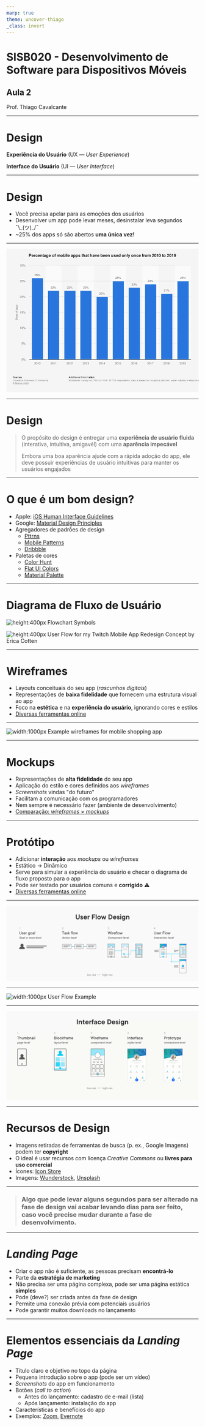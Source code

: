 ```yaml
---
marp: true
theme: uncover-thiago
_class: invert
---
```


<title>Aula 2 — Slides</title>

# **SISB020 - Desenvolvimento de Software para Dispositivos Móveis**

## Aula 2

Prof. Thiago Cavalcante

---

<!-- paginate: true -->
<!-- _class: flex-space-evenly -->

# Design

**Experiência do Usuário**
(UX — *User Experience*)

**Interface do Usuário**
(UI — *User Interface*)

---

<!-- _class: flex-space-evenly -->

# Design

* Você precisa apelar para as emoções dos usuários
* Desenvolver um app pode levar meses, desinstalar leva segundos ¯\\\_(ツ)_/¯
* ~25% dos apps só são abertos **uma única vez!**

---

<!-- _footer: Fonte: [Statista](https://www.statista.com/statistics/271628) -->
<!-- _class: stats -->

![Percentage of mobile apps that have been used only once from 2010 to 2019](271628.png)

---

<!-- _class: flex-space-evenly -->

# Design

> O propósito do design é entregar uma **experiência de usuário fluida** (interativa, intuitiva, amigavél) com uma **aparência impecável**
>
> Embora uma boa aparência ajude com a rápida adoção do app, ele deve possuir experiências de usuário intuitivas para manter os usuários engajados

---

<!-- _class: small-ul -->

# O que é um bom design?

* Apple: [iOS Human Interface Guidelines](https://developer.apple.com/design/human-interface-guidelines/)
* Google: [Material Design Principles](https://material.io/design/introduction)
* Agregadores de padrões de design
  - [Pttrns](https://pttrns.com/)
  - [Mobile Patterns](https://www.mobile-patterns.com/)
  - [Dribbble](https://dribbble.com/)
* Paletas de cores
  - [Color Hunt](https://colorhunt.co/)
  - [Flat UI Colors](https://flatuicolors.com/)
  - [Material Palette](https://www.materialpalette.com)

---

<!-- _footer: Fontes: [SmartDraw](https://www.smartdraw.com/flowchart/flowchart-symbols.htm) / [Dribbble](https://dribbble.com/shots/3511356/attachments/777237?mode=media) -->

# <!-- fit --> Diagrama de Fluxo de Usuário

<div class="twocols">

![height:400px Flowchart Symbols](https://wcs.smartdraw.com/flowchart/img/basic-symbols.jpg)

![height:400px User Flow for my Twitch Mobile App Redesign Concept by Erica Cotten](https://cdn.dribbble.com/users/331539/screenshots/3511356/attachments/777237/flows.png)

</div>

---

# Wireframes

* Layouts conceituais do seu app (*rascunhos digitais*)
* Representações de **baixa fidelidade** que fornecem uma estrutura visual ao app
* Foco na **estética** e na **experiência do usuário**, ignorando cores e estilos
* [Diversas ferramentas online](https://www.creativebloq.com/wireframes/top-wireframing-tools-11121302)

---

<!-- _footer: Fonte: [Product Plan](https://www.productplan.com/glossary/wireframe/) -->

![width:1000px Example wireframes for mobile shopping app](https://balsamiq.com/assets/learn/articles/account-setup-wireframe.png)

---

# Mockups

* Representações de **alta fidelidade** do seu app
* Aplicação do estilo e cores definidos aos *wireframes*
* *Screenshots* vindas "do futuro"
* Facilitam a comunicação com os programadores
* Nem sempre é necessário fazer (ambiente de desenvolvimento)
* [Comparação: *wireframes* $\times$ *mockups*](https://www.invonto.com/wp-content/uploads/2018/01/mobile-app-development-process-design.jpg)

---

# Protótipo

* Adicionar **interação** aos *mockups* ou *wireframes*
* Estático → Dinâmico
* Serve para simular a experiência do usuário e checar o diagrama de fluxo proposto para o app
* Pode ser testado por usuários comuns e **corrigido** :warning:
* [Diversas ferramentas online](https://www.shopify.com/partners/blog/62745923-5-of-the-best-prototyping-tools-to-test-out-your-web-and-mobile-designs)

---

<!-- _footer: Fonte: [UX Collective](https://uxdesign.cc/when-to-use-user-flows-guide-8b26ca9aa36a) -->

![width:1125px User Flow Design](user_flow_design.png)

---

<!-- _footer: Fonte: [Systango](https://www.systango.com/blog/mobile-app-development-process/) -->

![width:1000px User Flow Example](https://www.systango.com/blog/wp-content/uploads/2020/07/Blog14-2.jpg)

---

<!-- _footer: Fonte: [UX Collective](https://uxdesign.cc/when-to-use-user-flows-guide-8b26ca9aa36a) -->

![width:1125px Interface Design](interface_design.gif)

---

# Recursos de Design

* Imagens retiradas de ferramentas de busca (p. ex., Google Imagens) podem ter **copyright**
* O ideal é usar recursos com licença *Creative Commons* ou **livres para uso comercial**
* Ícones: [Icon Store](https://iconstore.co/)
* Imagens: [Wunderstock](https://wunderstock.com/), [Unsplash](https://unsplash.com/)

---

> ### Algo que pode levar alguns **segundos** para ser alterado na fase de design vai acabar levando **dias** para ser feito, caso você precise mudar durante a fase de desenvolvimento.

---

# *Landing Page*

* Criar o app não é suficiente, as pessoas precisam **encontrá-lo**
* Parte da **estratégia de marketing**
* Não precisa ser uma página complexa, pode ser uma página estática **simples**
* Pode (deve?) ser criada antes da fase de design
* Permite uma conexão prévia com potenciais usuários
* Pode garantir muitos downloads no lançamento

---

# <!-- fit --> Elementos **essenciais** da *Landing Page*

* Título claro e objetivo no topo da página
* Pequena introdução sobre o app (pode ser um vídeo)
* *Screenshots* do app em funcionamento
* Botões (*call to action*)
  - Antes do lançamento: cadastro de e-mail (lista)
  - Após lançamento: instalação do app
* Características e benefícios do app
* Exemplos: [Zoom](https://www.zoom.us), [Evernote](https://www.evernote.com)
